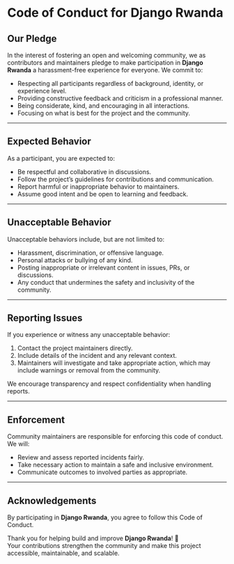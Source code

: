# Code of Conduct for Django Rwanda

## Our Pledge

In the interest of fostering an open and welcoming community, we as contributors and maintainers pledge to make participation in **Django Rwanda** a harassment-free experience for everyone. We commit to:

- Respecting all participants regardless of background, identity, or experience level.
- Providing constructive feedback and criticism in a professional manner.
- Being considerate, kind, and encouraging in all interactions.
- Focusing on what is best for the project and the community.

---

## Expected Behavior

As a participant, you are expected to:

- Be respectful and collaborative in discussions.
- Follow the project’s guidelines for contributions and communication.
- Report harmful or inappropriate behavior to maintainers.
- Assume good intent and be open to learning and feedback.

---

## Unacceptable Behavior

Unacceptable behaviors include, but are not limited to:

- Harassment, discrimination, or offensive language.
- Personal attacks or bullying of any kind.
- Posting inappropriate or irrelevant content in issues, PRs, or discussions.
- Any conduct that undermines the safety and inclusivity of the community.

---

## Reporting Issues

If you experience or witness any unacceptable behavior:

1. Contact the project maintainers directly.
2. Include details of the incident and any relevant context.
3. Maintainers will investigate and take appropriate action, which may include warnings or removal from the community.

We encourage transparency and respect confidentiality when handling reports.

---

## Enforcement

Community maintainers are responsible for enforcing this code of conduct. We will:

- Review and assess reported incidents fairly.
- Take necessary action to maintain a safe and inclusive environment.
- Communicate outcomes to involved parties as appropriate.

---

## Acknowledgements

By participating in **Django Rwanda**, you agree to follow this Code of Conduct.  

Thank you for helping build and improve **Django Rwanda**! 🚀  
Your contributions strengthen the community and make this project accessible, maintainable, and scalable.
